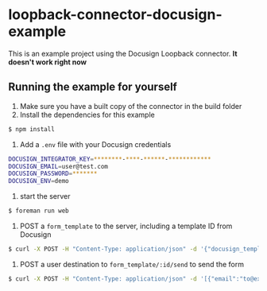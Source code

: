 # loopback-connector-docusign-example

This is an example project using the Docusign Loopback connector. **It doesn't work right now**

## Running the example for yourself

1. Make sure you have a built copy of the connector in the build folder
1. Install the dependencies for this example

  ```bash
  $ npm install
  ```
1. Add a `.env` file with your Docusign credentials

  ```bash
  DOCUSIGN_INTEGRATOR_KEY=********-****-******-************
  DOCUSIGN_EMAIL=user@test.com
  DOCUSIGN_PASSWORD=*******
  DOCUSIGN_ENV=demo
  ```
1. start the server

  ```bash
  $ foreman run web
  ```
1. POST a `form_template` to the server, including a template ID from Docusign

  ```bash
  $ curl -X POST -H "Content-Type: application/json" -d '{"docusign_template_id": "*********-****-****-****-************", "id": 1}' "http://localhost:5000/api/form_templates/"
  ```
1. POST a user destination to `form_template/:id/send` to send the form

  ```bash
  $ curl -X POST -H "Content-Type: application/json" -d '[{"email":"to@example.com", "name":"John Appleseed", "role": "Signer"}]' "http://localhost:5000/api/form_templates/1/send"
  ```
